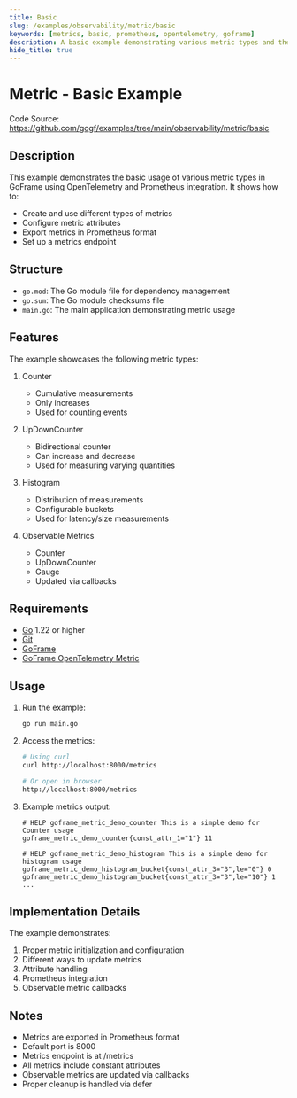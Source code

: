 ```yaml
---
title: Basic
slug: /examples/observability/metric/basic
keywords: [metrics, basic, prometheus, opentelemetry, goframe]
description: A basic example demonstrating various metric types and their usage in GoFrame
hide_title: true
---
```


# Metric - Basic Example

Code Source: https://github.com/gogf/examples/tree/main/observability/metric/basic


## Description

This example demonstrates the basic usage of various metric types in GoFrame using OpenTelemetry and Prometheus integration. It shows how to:
- Create and use different types of metrics
- Configure metric attributes
- Export metrics in Prometheus format
- Set up a metrics endpoint

## Structure

- `go.mod`: The Go module file for dependency management
- `go.sum`: The Go module checksums file
- `main.go`: The main application demonstrating metric usage

## Features

The example showcases the following metric types:
1. Counter
   - Cumulative measurements
   - Only increases
   - Used for counting events

2. UpDownCounter
   - Bidirectional counter
   - Can increase and decrease
   - Used for measuring varying quantities

3. Histogram
   - Distribution of measurements
   - Configurable buckets
   - Used for latency/size measurements

4. Observable Metrics
   - Counter
   - UpDownCounter
   - Gauge
   - Updated via callbacks

## Requirements

- [Go](https://golang.org/dl/) 1.22 or higher
- [Git](https://git-scm.com/downloads)
- [GoFrame](https://goframe.org)
- [GoFrame OpenTelemetry Metric](https://github.com/gogf/gf/tree/master/contrib/metric/otelmetric)

## Usage

1. Run the example:
   ```bash
   go run main.go
   ```

2. Access the metrics:
   ```bash
   # Using curl
   curl http://localhost:8000/metrics
   
   # Or open in browser
   http://localhost:8000/metrics
   ```

3. Example metrics output:
   ```
   # HELP goframe_metric_demo_counter This is a simple demo for Counter usage
   goframe_metric_demo_counter{const_attr_1="1"} 11
   
   # HELP goframe_metric_demo_histogram This is a simple demo for histogram usage
   goframe_metric_demo_histogram_bucket{const_attr_3="3",le="0"} 0
   goframe_metric_demo_histogram_bucket{const_attr_3="3",le="10"} 1
   ...
   ```

## Implementation Details

The example demonstrates:
1. Proper metric initialization and configuration
2. Different ways to update metrics
3. Attribute handling
4. Prometheus integration
5. Observable metric callbacks

## Notes

- Metrics are exported in Prometheus format
- Default port is 8000
- Metrics endpoint is at /metrics
- All metrics include constant attributes
- Observable metrics are updated via callbacks
- Proper cleanup is handled via defer
